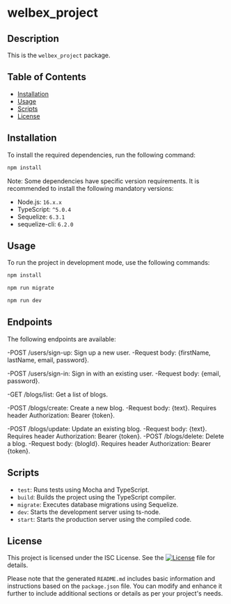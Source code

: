 # welbex_project

## Description

This is the `welbex_project` package.

## Table of Contents

- [Installation](#installation)
- [Usage](#usage)
- [Scripts](#scripts)
- [License](#license)

## Installation

To install the required dependencies, run the following command:

```bash
npm install
```
Note: Some dependencies have specific version requirements. It is recommended to install the following mandatory versions:

- Node.js: `16.x.x`
- TypeScript: `^5.0.4`
- Sequelize: `6.3.1`
- sequelize-cli: `6.2.0`

## Usage
To run the project in development mode, use the following commands:
```bash
npm install
```
```bash
npm run migrate
```
```bash
npm run dev
```

## Endpoints
The following endpoints are available:

-POST /users/sign-up: Sign up a new user.
    -Request body: {firstName, lastName, email, password}.

-POST /users/sign-in: Sign in with an existing user. 
    -Request body: {email, password}.

-GET /blogs/list: Get a list of blogs. 

-POST /blogs/create: Create a new blog.
    -Request body: {text}. Requires header Authorization: Bearer {token}.

-POST /blogs/update: Update an existing blog.
    -Request body: {text}. Requires header Authorization: Bearer {token}.
-POST /blogs/delete: Delete a blog. 
    -Request body: {blogId}. Requires header Authorization: Bearer {token}.

## Scripts

- `test`: Runs tests using Mocha and TypeScript.
- `build`: Builds the project using the TypeScript compiler.
- `migrate`: Executes database migrations using Sequelize.
- `dev`: Starts the development server using ts-node.
- `start`: Starts the production server using the compiled code.

## License

This project is licensed under the ISC License. See the [![License](https://img.shields.io/badge/License-ISC-blue.svg)](https://opensource.org/licenses/ISC) file for details.

Please note that the generated `README.md` includes basic information and instructions based on the `package.json` file. You can modify and enhance it further to include additional sections or details as per your project's needs.
